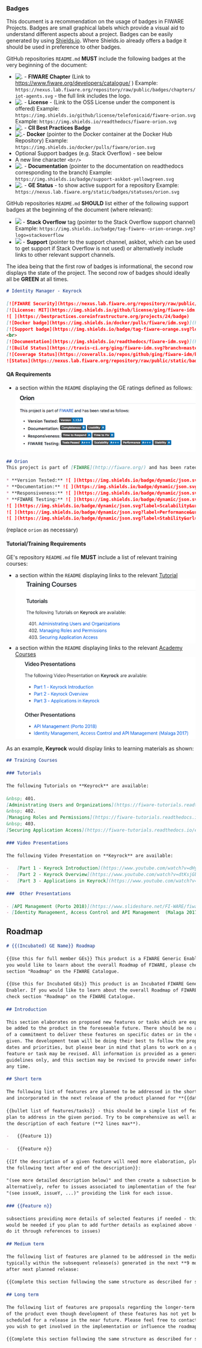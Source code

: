 
### Badges

This document is a recommendation on the usage of badges in FIWARE Projects.
Badges are small graphical labels which provide a visual aid to understand
different aspects about a project. Badges can be easily generated by using
[Shields.io](http://shields.io/). Where Shields.io already offers a badge it
should be used in preference to other badges.

GitHub repositories `README.md` **MUST** include the following badges at the
very beginning of the document:

-   ![.](https://nexus.lab.fiware.org/repository/raw/public/badges/chapters/iot-agents.svg) -
    **FIWARE Chapter** (Link to https://www.fiware.org/developers/catalogue/ )
    Example:
    `https://nexus.lab.fiware.org/repository/raw/public/badges/chapters/iot-agents.svg` -
    the full link includes the logo.
-   ![.](https://img.shields.io/github/license/telefonicaid/fiware-orion.svg) -
    **License** - (Link to the OSS License under the component is offered)
    Example:
    `https://img.shields.io/github/license/telefonicaid/fiware-orion.svg`
    Example: `https://img.shields.io/readthedocs/fiware-orion.svg`
-   ![.](https://bestpractices.coreinfrastructure.org/projects/24/badge) - **CII Best Practices Badge**
-   ![.](https://img.shields.io/docker/pulls/fiware/orion.svg)- **Docker**
    (pointer to the Docker container at the Docker Hub Repository) Example:
    `https://img.shields.io/docker/pulls/fiware/orion.svg`
-   Optional Support badges (e.g. Stack Overflow) - see below
-   A new line character `<br/>`
-   ![.](https://img.shields.io/readthedocs/fiware-orion.svg) -
    **Documentation** (pointer to the documentation on readthedocs corresponding
    to the branch) Example:
    `https://img.shields.io/badge/support-askbot-yellowgreen.svg`
-   ![.](https://nexus.lab.fiware.org/repository/raw/public/static/badges/statuses/keyrock.svg) -
    **GE Status** - to show active support for a repository Example:
    `https://nexus.lab.fiware.org/static/badges/statuses/orion.svg`


GitHub repositories `README.md` **SHOULD** list either of the following support
badges at the beginning of the document (where relevant):

-   ![ ](https://img.shields.io/badge/tag-fiware--orion-orange.svg?logo=stackoverflow) -
    **Stack Overflow** tag (pointer to the Stack Overflow support channel)
    Example:
    `https://img.shields.io/badge/tag-fiware--orion-orange.svg?logo=stackoverflow`
-   ![ ](https://img.shields.io/badge/support-askbot-yellowgreen.svg) -
    **Support** (pointer to the support channel, askbot, which can be used to
    get support if Stack Overflow is not used) or alternatively include links to other relevant support channels.

The idea being that the first row of badges is informational, the second row
displays the state of the project. The second row of badges should ideally all
be **GREEN** at all times.


```markdown
# Identity Manager - Keyrock

[![FIWARE Security](https://nexus.lab.fiware.org/repository/raw/public/badges/chapters/security.svg)](https://www.fiware.org/developers/catalogue/)
[![License: MIT](https://img.shields.io/github/license/ging/fiware-idm.svg)](https://opensource.org/licenses/MIT)
![ ](https://bestpractices.coreinfrastructure.org/projects/24/badge)
[![Docker badge](https://img.shields.io/docker/pulls/fiware/idm.svg)](https://hub.docker.com/r/fiware/idm/)
[![Support badge](https://img.shields.io/badge/tag-fiware-orange.svg?logo=stackoverflow)](https://stackoverflow.com/questions/tagged/fiware-keyrock)
<br>
[![Documentation](https://img.shields.io/readthedocs/fiware-idm.svg)](https://fiware-idm.readthedocs.io/en/latest/)
[![Build Status](https://travis-ci.org/ging/fiware-idm.svg?branch=master)](https://travis-ci.org/ging/fiware-idm)
[![Coverage Status](https://coveralls.io/repos/github/ging/fiware-idm/badge.svg?branch=master)](https://coveralls.io/github/ging/fiware-idm?branch=master)
![Status](https://nexus.lab.fiware.org/repository/raw/public/static/badges/statuses/keyrock.svg)
```




#### QA Requirements

-   a section within the `README` displaying the GE ratings defined as follows:
    ![](img/rating.png)

```markdown
## Orion
This project is part of [FIWARE](http://fiware.org/) and has been rated as follows:

* **Version Tested:** ![ ](https://img.shields.io/badge/dynamic/json.svg?label=Version&url=https://fiware.github.io/Generic-Enablers/json/orion.json&query=$.version&colorB=blue)
* **Documentation:** ![ ](https://img.shields.io/badge/dynamic/json.svg?label=Completeness&url=https://fiware.github.io/Generic-Enablers/json/orion.json&query=$.docCompleteness&colorB=blue) ![ ](https://img.shields.io/badge/dynamic/json.svg?label=Usability&url=https://fiware.github.io/Generic-Enablers/json/orion.json&query=$.docSoundness&colorB=blue)
* **Responsiveness:** ![ ](https://img.shields.io/badge/dynamic/json.svg?label=Time%20to%20Respond&url=https://fiware.github.io/Generic-Enablers/json/orion.json&query=$.timeToCharge&colorB=blue) ![ ](https://img.shields.io/badge/dynamic/json.svg?label=Time%20to%20Fix&url=https://fiware.github.io/Generic-Enablers/json/orion.json&query=$.timeToFix&colorB=blue)
* **FIWARE Testing:** ![ ](https://img.shields.io/badge/dynamic/json.svg?label=Tests%20Passed&url=https://fiware.github.io/Generic-Enablers/json/orion.json&query=$.failureRate&colorB=blue)
![ ](https://img.shields.io/badge/dynamic/json.svg?label=Scalability&url=https://fiware.github.io/Generic-Enablers/json/orion.json&query=$.scalability&colorB=blue)
![ ](https://img.shields.io/badge/dynamic/json.svg?label=Performance&url=https://fiware.github.io/Generic-Enablers/json/orion.json&query=$.performance&colorB=blue)
![ ](https://img.shields.io/badge/dynamic/json.svg?label=Stability&url=https://fiware.github.io/Generic-Enablers/json/orion.json&query=$.stability&colorB=blue)
```

(replace `orion` as necessary)

#### Tutorial/Training Requirements

GE's repository `README.md` file **MUST** include a list of relevant training
courses:

-   a section within the `README` displaying links to the relevant
    [Tutorial](learning_materials.md#tutorials) ![](img/tutorial.png)
-   a section within the `README` displaying links to the relevant
    [Academy Courses](learning_materials.md#academy) ![](img/academy.png)

As an example, **Keyrock** would display links to learning materials as shown:

```markdown
## Training Courses

### Tutorials

The following Tutorials on **Keyrock** are available:

&nbsp; 401.
[Administrating Users and Organizations](https://fiware-tutorials.readthedocs.io/en/latest/identity-management)<br/>
&nbsp; 402.
[Managing Roles and Permissions](https://fiware-tutorials.readthedocs.io/en/latest/roles-permissions)<br/>
&nbsp; 403.
[Securing Application Access](https://fiware-tutorials.readthedocs.io/en/latest/securing-access)<br/>

### Video Presentations

The following Video Presentation on **Keyrock** are available:

-   [Part 1 - Keyrock Introduction](https://www.youtube.com/watch?v=dHyVTan6bUY)
-   [Part 2 - Keyrock Overview](https://www.youtube.com/watch?v=dtKsjGbJ7X)
-   [Part 3 - Applications in Keyrock](https://www.youtube.com/watch?v=pjsl0eHpFww)

###  Other Presentations

- [API Management (Porto 2018)](https://www.slideshare.net/FI-WARE/fiware-global-summit-fiwares-api-management-97030121)
- [Identity Management, Access Control and API Management  (Malaga 2017)](https://www.slideshare.net/FI-WARE/fiware-alvaro-alonso-complete-framework-for-identity-access-control-and-api-management)
```

## Roadmap

```markdown
# {{(Incubated) GE Name}} Roadmap

{{Use this for full member GEs}} This product is a FIWARE Generic Enabler. If
you would like to learn about the overall Roadmap of FIWARE, please check
section "Roadmap" on the FIWARE Catalogue.

{{Use this for Incubated GEs}} This product is an Incubated FIWARE Generic
Enabler. If you would like to learn about the overall Roadmap of FIWARE, please
check section "Roadmap" on the FIWARE Catalogue.

## Introduction

This section elaborates on proposed new features or tasks which are expected to
be added to the product in the foreseeable future. There should be no assumption
of a commitment to deliver these features on specific dates or in the order
given. The development team will be doing their best to follow the proposed
dates and priorities, but please bear in mind that plans to work on a given
feature or task may be revised. All information is provided as a general
guidelines only, and this section may be revised to provide newer information at
any time.

## Short term

The following list of features are planned to be addressed in the short term,
and incorporated in the next release of the product planned for **{{date}}**:

{{bullet list of features/tasks}} - this should be a simple list of features you
plan to address in the given period. Try to be comprehensive as well as short in
the description of each feature (**2 lines max**).

-   {{Feature 1}}

-   {{Feature n}}

{{If the description of a given feature will need more elaboration, please add
the following text after end of the description}}:

"(see more detailed description below)" and then create a subsection below or,
alternatively, refer to issues associated to implementation of the feature:
"(see issueX, issueY, ...)" providing the link for each issue.

### {{Feature n}}

subsections providing more details of selected features if needed - this section
would be needed if you plan to add further details as explained above (and not
do it through references to issues)

## Medium term

The following list of features are planned to be addressed in the medium term,
typically within the subsequent release(s) generated in the next **9 months**
after next planned release:

{{Complete this section following the same structure as described for short term roadmap}}

## Long term

The following list of features are proposals regarding the longer-term evolution
of the product even though development of these features has not yet been
scheduled for a release in the near future. Please feel free to contact us if
you wish to get involved in the implementation or influence the roadmap

{{Complete this section following the same structure as described for short term roadmap}}
```
